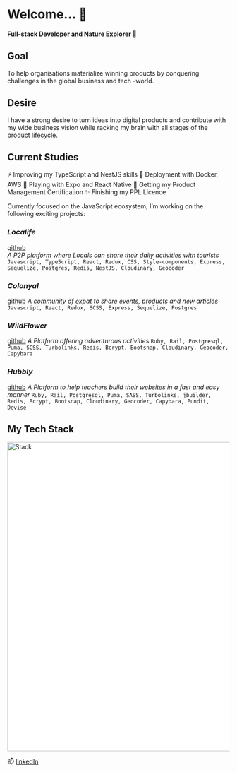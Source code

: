 # Welcome... 👋

**Full-stack Developer and Nature Explorer 🌱**

## Goal
To help organisations materialize winning products by conquering challenges in the global business and tech -world. 

## Desire
I have a strong desire to turn ideas into digital products and contribute with my wide business vision while racking my brain with all stages of the product lifecycle.

## Current Studies
⚡ Improving my TypeScript and NestJS skills
🔭 Deployment with Docker, AWS
🌱 Playing with Expo and React Native
👯 Getting my Product Management Certification
✨ Finishing my PPL Licence

Currently focused on the JavaScript ecosystem, I’m working on the following exciting projects:

### _Localife_
[github](https://github.com/geuxor/local-life)<br>
_A P2P platform where Locals can share their daily activities with tourists_<br>
`Javascript, TypeScript, React, Redux, CSS, Style-components, Express, Sequelize, Postgres, Redis, NestJS, Cloudinary, Geocoder`

### _Colonyal_
[github](https://github.com/geuxor/colonyal)
_A community of expat to share events, products and new articles_
`Javascript, React, Redux, SCSS, Express, Sequelize, Postgres`

### _WildFlower_
[github](https://github.com/geuxor/wildflowerxp)
 _A Platform offering adventurous activities_
`Ruby, Rail, Postgresql, Puma, SCSS, Turbolinks, Redis, Bcrypt, Bootsnap, Cloudinary, Geocoder, Capybara`

### _Hubbly_
[github](https://github.com/RafaelFernandez/wslt)
_A Platform to help teachers build their websites in a fast and easy manner_
`Ruby, Rail, Postgresql, Puma, SASS, Turbolinks, jbuilder, Redis, Bcrypt, Bootsnap, Cloudinary, Geocoder, Capybara, Pundit, Devise`

## My Tech Stack

<p float="left" style="background-color:#fff;">
  <img src="https://euroamerican.dk/photo/localife/mystack.png" alt="Stack" width="700"/>
</p>

📫 [linkedIn](https://www.linkedin.com/in/german-b/)<br>
